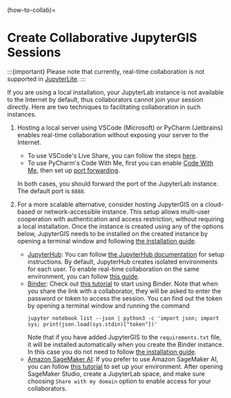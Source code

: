 (how-to-collab)=

# Create Collaborative JupyterGIS Sessions

:::{important}
Please note that currently, real-time collaboration is not supported in [JupyterLite](https://jupytergis.readthedocs.io/en/latest/lite/lab/index.html).
:::

If you are using a local installation, your JupyterLab instance is not available to the Internet by default, thus collaborators cannot join your session directly. Here are two techniques to facilitating collaboration in such instances.

1. Hosting a local server using VSCode (Microsoft) or PyCharm (Jetbrains) enables real-time collaboration without exposing your server to the Internet.
   - To use VSCode's Live Share, you can follow the steps [here](https://learn.microsoft.com/en-us/visualstudio/liveshare/use/share-server-visual-studio-code#share-a-server).
   - To use PyCharm's Code With Me, first you can enable [Code With Me](https://www.jetbrains.com/help/pycharm/code-with-me.html), then set up [port forwarding](https://www.jetbrains.com/help/pycharm/code-with-me.html#port_forwarding).

   In both cases, you should forward the port of the JupyterLab instance. The default port is `8888`.

2. For a more scalable alternative, consider hosting JupyterGIS on a cloud-based or network-accessible instance. This setup allows multi-user cooperation with authentication and access restriction, without requiring a local installation. Once the instance is created using any of the options below, JupyterGIS needs to be installed on the created instance by opening a terminal window and following [the installation guide](/user_guide/install.md).
   - [JupyterHub](https://jupyter.org/hub): You can follow [the JupyterHub documentation](https://jupyter.org/hub#deploy-a-jupyterhub) for setup instructions. By default, JupyterHub creates isolated environments for each user. To enable real-time collaboration on the same environment, you can follow [this guide](https://jupyterhub.readthedocs.io/en/5.2.1/reference/sharing.html#sharing-reference).
   - [Binder](https://mybinder.readthedocs.io/en/latest/index.html): Check out [this tutorial](https://book.the-turing-way.org/communication/binder/zero-to-binder) to start using Binder. Note that when you share the link with a collaborator, they will be asked to enter the password or token to access the session. You can find out the token by opening a terminal window and running the command
     ```
     jupyter notebook list --json | python3 -c 'import json; import sys; print(json.load(sys.stdin)["token"])'
     ```
     Note that if you have added JupyterGIS to the `requirements.txt` file, it will be installed automatically when you create the Binder instance. In this case you do not need to follow [the installation guide](/user_guide/install.md).
   - [Amazon SageMaker AI](https://aws.amazon.com/sagemaker-ai): If you prefer to use Amazon SageMaker AI, you can follow [this tutorial](https://docs.aws.amazon.com/sagemaker/latest/dg/onboard-quick-start.html) to set up your environment. After opening SageMaker Studio, create a JupyterLab space, and make sure choosing `Share with my domain` option to enable access for your collaborators.
